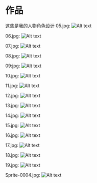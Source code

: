 # 作品
这些是我的人物角色设计
05.jpg:
![Alt text](05.jpg "Title")

06.jpg:
![Alt text](06.jpg "Title")

07.jpg:
![Alt text](07.jpg "Title")

08.jpg:
![Alt text](08.jpg "Title")

09:jpg:
![Alt text](09.jpg "Title")

10.jpg:
![Alt text](10.jpg "Title")

11.jpg:
![Alt text](11.jpg "Title")



12.jpg:
![Alt text](12.jpg "Title")


13.jpg:
![Alt text](13.jpg "Title")

14.jpg:
![Alt text](14.jpg "Title")


15.jpg:
![Alt text](15.jpg "Title")


16.jpg:
![Alt text](16.jpg "Title")


17.jpg:
![Alt text](17.jpg "Title")

18.jpg:
![Alt text](18.jpg "Title")



19.jpg:
![Alt text](19.jpg "Title")

Sprite-0004.jpg:
![Alt text](Sprite-0004.jpg"Title")
